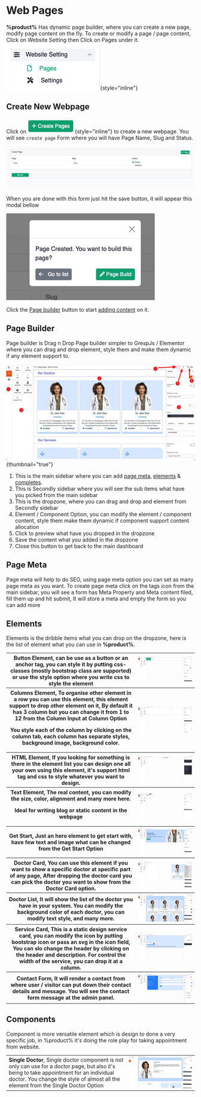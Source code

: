 # Web Pages

**%product%** Has dynamic page builder, where you can create a new page, modify page content on the fly.
To create or modify a page / page content, Click on Website Setting then Click on Pages under
it. ![](../assets/images/webpage/webpage-sidebar.png){style="inline"}

## Create New Webpage

Click on ![](../assets/images/webpage/create-page.png){style="inline"} to create a new webpage. You will see
`create page` Form where you will have Page Name, Slug and Status.

![](../assets/images/webpage/create-page-form.png)

When you are done with this form just hit the save button, it will appear this modal bellow

![](../assets/images/webpage/create-page-modal.png)

Click the [Page builder](#page-builder) button to start [adding content](#elements) on it.

## Page Builder

Page builder is Drag n Drop Page builder simpler to GrespJs / Elementor where you can drag and drop element, style them
and make them dynamic if any element support to.

![](../assets/images/webpage/page-builder.png){thumbnail="true"}

1. This is the main sidebar where you can add [page meta](#page-meta), [elements](#elements) & [completes](#components).
2. This is Secondly sidebar where you will see the sub items what have you picked from the main sidebar
3. This is the dropzone, where you can drag and drop and element from Secondly sidebar
4. Element / Component Option, you can modify the element / component content, style them make them dynamic if component
   support content allocation
5. Click to preview what have you dropped in the dropzone
6. Save the content what you added in the dropzone
7. Close this button to get back to the main dashboard

## Page Meta

Page meta will help to do SEO, using page meta option you can set as many page meta as you want.
To create page meta click on the tags icon from the main sidebar, you will see a form has Meta Property and Meta content
filed, fill them up and hit submit, It will store a meta and empty the form so you can add more

## Elements

Elements is the dribble items what you can drop on the dropzone, here is the list of element what you can use in
**%product%**.

<table style="none">
<tr>
<th>
<b>Button Element</b>, can be use as a button or an anchor tag, you can style it by putting css-classes
(mostly bootstrap class are supported) or use the style option where you write css to style the element
</th>
<th>
<img src="../assets/images/webpage/elements/button.png" thumbnail="true" alt=""/>
</th>
</tr>

<tr>
<th>
<b>Columns Element</b>, To organise other element in a row you can use this element, this element support to drop other element on it, 
By default it has 3 column but you can change it from 1 to 12 from the Column Input at Column Option

<p>You style each of the column by clicking on the column tab, each column has separate styles, background image, background color. </p>
</th>
<th><img src="../assets/images/webpage/elements/columns.png" thumbnail="true" alt=""/>
</th>
</tr>

<tr>
<th>
<b>HTML Element</b>, If you looking for something is there in the element list you can design one all your own using this element, 
it's support html tag and css to style whatever you want to design.
</th>
<th><img src="../assets/images/webpage/elements/html.png" thumbnail="true" alt=""/></th>
</tr>

<tr>
<th>
<b>Text Element</b>, The real content, you can modify the size, color, alignment and many more here.
<p>Ideal for writing blog or static content in the webpage</p>
</th>
<th><img src="../assets/images/webpage/elements/text.png" thumbnail="true" alt=""/></th>
</tr>

<tr>
<th>
<b>Get Start</b>, Just an hero element to get start with, have few text and image what can be changed from the Get Start Option
</th>
<th><img src="../assets/images/webpage/elements/get-start.png" thumbnail="true" alt=""/></th>
</tr>

<tr>
<th>
<b>Doctor Card</b>, You can use this element if you want to show a specific doctor at specific part of any page, 
After dropping the doctor card you can pick the doctor you want to show from the Doctor Card option.
</th>
<th><img src="../assets/images/webpage/elements/doctor-card.png" thumbnail="true" alt=""/></th>
</tr>

<tr>
<th>
<b>Doctor List</b>, It will show the list of the doctor you have in your system. 
You can modify the background color of each doctor, you can modify text style, and many more.
</th>
<th><img src="../assets/images/webpage/elements/doctor-list.png" thumbnail="true" alt=""/></th>
</tr>

<tr>
<th>
<b>Service Card</b>, This is a static design service card, you can modify the icon by putting bootstrap icon or pass an svg in the icon field, 
You can slo change the header by clicking on the header and description.
For control the width of the service, you can drop it at a column.
</th>
<th><img src="../assets/images/webpage/elements/service-card.png" thumbnail="true" alt=""/></th>
</tr>

<tr>
<th>
<b>Contact Form</b>, It will render a contact from where user / visitor can put down their contact details and message. 
You will see the contact form message at the admin panel.
</th>
<th><img src="../assets/images/webpage/elements/contact-form.png" thumbnail="true" alt=""/></th>
</tr>


</table>

## Components

Component is more versatile element which is design to done a very specific job, in %product% it's doing the role play
for taking appointment from website.

<table style="none">
<tr>
<td>
<b>Single Doctor</b>, Single doctor component is not only can use for a doctor page, but also it's being to take appointment for an individual doctor.
You change the style of almost all the element from the Single Doctor Option
</td>
<td><img src="../assets/images/webpage/elements/single-doctor.png" thumbnail="true" alt=""/></td>
</tr>
</table>